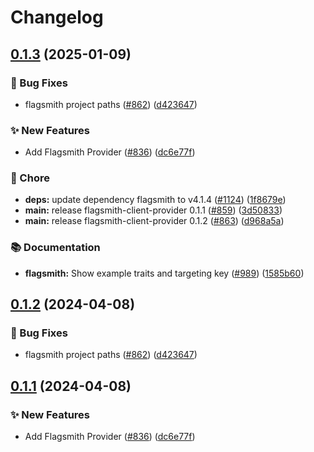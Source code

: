 # Changelog

## [0.1.3](https://github.com/jarebudev/js-sdk-contrib/compare/flagsmith-client-provider-v0.1.2...flagsmith-client-provider-v0.1.3) (2025-01-09)


### 🐛 Bug Fixes

* flagsmith project paths ([#862](https://github.com/jarebudev/js-sdk-contrib/issues/862)) ([d423647](https://github.com/jarebudev/js-sdk-contrib/commit/d423647b43e4762d901d9894900cf33c314ae9fe))


### ✨ New Features

* Add Flagsmith Provider ([#836](https://github.com/jarebudev/js-sdk-contrib/issues/836)) ([dc6e77f](https://github.com/jarebudev/js-sdk-contrib/commit/dc6e77f777bdff920d47fde2716f7098a9a767eb))


### 🧹 Chore

* **deps:** update dependency flagsmith to v4.1.4 ([#1124](https://github.com/jarebudev/js-sdk-contrib/issues/1124)) ([1f8679e](https://github.com/jarebudev/js-sdk-contrib/commit/1f8679e77fe4c4a7bd7390dfd46dbf8ddb6c49e4))
* **main:** release flagsmith-client-provider 0.1.1 ([#859](https://github.com/jarebudev/js-sdk-contrib/issues/859)) ([3d50833](https://github.com/jarebudev/js-sdk-contrib/commit/3d5083312eb55cf6f20bd063b9b58c37db7b4931))
* **main:** release flagsmith-client-provider 0.1.2 ([#863](https://github.com/jarebudev/js-sdk-contrib/issues/863)) ([d968a5a](https://github.com/jarebudev/js-sdk-contrib/commit/d968a5a847988e8beabe655fd60b238f60dc0945))


### 📚 Documentation

* **flagsmith:** Show example traits and targeting key ([#989](https://github.com/jarebudev/js-sdk-contrib/issues/989)) ([1585b60](https://github.com/jarebudev/js-sdk-contrib/commit/1585b60672290f0170d68534f12a90d10e31899f))

## [0.1.2](https://github.com/open-feature/js-sdk-contrib/compare/flagsmith-client-provider-v0.1.1...flagsmith-client-provider-v0.1.2) (2024-04-08)


### 🐛 Bug Fixes

* flagsmith project paths ([#862](https://github.com/open-feature/js-sdk-contrib/issues/862)) ([d423647](https://github.com/open-feature/js-sdk-contrib/commit/d423647b43e4762d901d9894900cf33c314ae9fe))

## [0.1.1](https://github.com/open-feature/js-sdk-contrib/compare/flagsmith-client-provider-v0.1.0...flagsmith-client-provider-v0.1.1) (2024-04-08)


### ✨ New Features

* Add Flagsmith Provider ([#836](https://github.com/open-feature/js-sdk-contrib/issues/836)) ([dc6e77f](https://github.com/open-feature/js-sdk-contrib/commit/dc6e77f777bdff920d47fde2716f7098a9a767eb))
